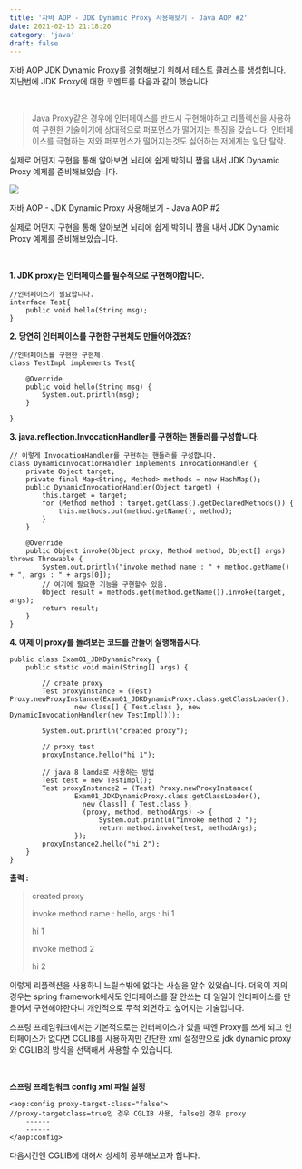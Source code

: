 ```yaml
---
title: '자바 AOP - JDK Dynamic Proxy 사용해보기 - Java AOP #2'
date: 2021-02-15 21:18:20
category: 'java'
draft: false
---
```


자바 AOP JDK Dynamic Proxy를 경험해보기 위해서 테스트 클레스를 생성합니다. 지난번에 JDK Proxy에 대한 코멘트를 다음과 같이 했습니다.

​

> Java Proxy같은 경우에 인터페이스를 반드시 구현해야하고 리플렉션을 사용하여 구현한 기술이기에 상대적으로 퍼포먼스가 떨어지는 특징을 갖습니다. 인터페이스를 극혐하는 저와 퍼포먼스가 떨어지는것도 싫어하는 저에게는 일단 탈락.

실제로 어떤지 구현을 통해 알아보면 뇌리에 쉽게 박히니 짬을 내서 JDK Dynamic Proxy 예제를 준비해보았습니다.

![](https://blog.kakaocdn.net/dn/pm8qZ/btqXj8uocDT/hcvnxf44of0ta2V5Ba0IZk/img.png)

자바 AOP - JDK Dynamic Proxy 사용해보기 - Java AOP #2

실제로 어떤지 구현을 통해 알아보면 뇌리에 쉽게 박히니 짬을 내서 JDK Dynamic Proxy 예제를 준비해보았습니다.

​

**1\. JDK proxy는 인터페이스를 필수적으로 구현해야합니다.**

    //인터페이스가 필요합니다. 
    interface Test{
        public void hello(String msg);
    }

**2\. 당연히 인터페이스를 구현한 구현체도 만들어야겠죠?**

    //인터페이스를 구현한 구현체.
    class TestImpl implements Test{
    
        @Override
        public void hello(String msg) {
            System.out.println(msg);
        }
        
    }

**3\. java.reflection.InvocationHandler를 구현하는 핸들러를 구성합니다.**

    // 이렇게 InvocationHandler를 구현하는 핸들러를 구성합니다.
    class DynamicInvocationHandler implements InvocationHandler {
        private Object target;
        private final Map<String, Method> methods = new HashMap();
        public DynamicInvocationHandler(Object target) {
            this.target = target;
            for (Method method : target.getClass().getDeclaredMethods()) {
                this.methods.put(method.getName(), method);
            }
        }
    
        @Override
        public Object invoke(Object proxy, Method method, Object[] args) throws Throwable {
            System.out.println("invoke method name : " + method.getName() + ", args : " + args[0]);
            // 여기에 필요한 기능을 구현할수 있음.
            Object result = methods.get(method.getName()).invoke(target, args);
            return result;
        }
    }

**4\. 이제 이 proxy를 돌려보는 코드를 만들어 실행해봅시다.**

    public class Exam01_JDKDynamicProxy {
        public static void main(String[] args) {
    
            // create proxy
            Test proxyInstance = (Test) Proxy.newProxyInstance(Exam01_JDKDynamicProxy.class.getClassLoader(),
                    new Class[] { Test.class }, new DynamicInvocationHandler(new TestImpl()));
    
            System.out.println("created proxy");
    
            // proxy test
            proxyInstance.hello("hi 1");
            
            // java 8 lamda로 사용하는 방법
            Test test = new TestImpl();     
            Test proxyInstance2 = (Test) Proxy.newProxyInstance(
                    Exam01_JDKDynamicProxy.class.getClassLoader(), 
                      new Class[] { Test.class }, 
                      (proxy, method, methodArgs) -> { 
                          System.out.println("invoke method 2 ");
                          return method.invoke(test, methodArgs);
                    });
            proxyInstance2.hello("hi 2");
        }
    }
    

**출력 :**

> created proxy
> 
> invoke method name : hello, args : hi 1
> 
> hi 1
> 
> invoke method 2
> 
> hi 2

이렇게 리플렉션을 사용하니 느릴수밖에 없다는 사실을 알수 있었습니다. 더욱이 저의 경우는 spring framework에서도 인터페이스를 잘 안쓰는 데 일일이 인터페이스를 만들어서 구현해야한다니 개인적으로 무척 외면하고 싶어지는 기술입니다.

스프링 프레임워크에서는 기본적으로는 인터페이스가 있을 때엔 Proxy를 쓰게 되고 인터페이스가 없다면 CGLIB를 사용하지만 간단한 xml 설정만으로 jdk dynamic proxy와 CGLIB의 방식을 선택해서 사용할 수 있습니다.

​

**스프링 프레임워크 config xml 파일 설정**

    <aop:config proxy-target-class="false"> 
    //proxy-targetclass=true인 경우 CGLIB 사용, false인 경우 proxy
        ------   
        ------   
    </aop:config>

다음시간엔 CGLIB에 대해서 상세히 공부해보고자 합니다.

